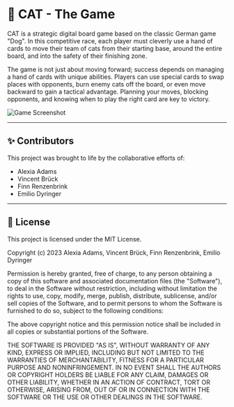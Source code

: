 # 📜 CAT - The Game

CAT is a strategic digital board game based on the classic German game "Dog". In this competitive race, each player must cleverly use a hand of cards to move their team of cats from their starting base, around the entire board, and into the safety of their finishing zone.

The game is not just about moving forward; success depends on managing a hand of cards with unique abilities. Players can use special cards to swap places with opponents, burn enemy cats off the board, or even move backward to gain a tactical advantage. Planning your moves, blocking opponents, and knowing when to play the right card are key to victory.

![Game Screenshot](<!-- Link to your game screenshot or GIF here, e.g., /docs/screenshot.png -->)

---

## ✨ Contributors

This project was brought to life by the collaborative efforts of:

*   Alexia Adams
*   Vincent Brück
*   Finn Renzenbrink
*   Emilio Dyringer

---

## 📝 License

This project is licensed under the MIT License.

Copyright (c) 2023 Alexia Adams, Vincent Brück, Finn Renzenbrink, Emilio Dyringer

Permission is hereby granted, free of charge, to any person obtaining a copy
of this software and associated documentation files (the "Software"), to deal
in the Software without restriction, including without limitation the rights
to use, copy, modify, merge, publish, distribute, sublicense, and/or sell
copies of the Software, and to permit persons to whom the Software is
furnished to do so, subject to the following conditions:

The above copyright notice and this permission notice shall be included in all
copies or substantial portions of the Software.

THE SOFTWARE IS PROVIDED "AS IS", WITHOUT WARRANTY OF ANY KIND, EXPRESS OR
IMPLIED, INCLUDING BUT NOT LIMITED TO THE WARRANTIES OF MERCHANTABILITY,
FITNESS FOR A PARTICULAR PURPOSE AND NONINFRINGEMENT. IN NO EVENT SHALL THE
AUTHORS OR COPYRIGHT HOLDERS BE LIABLE FOR ANY CLAIM, DAMAGES OR OTHER
LIABILITY, WHETHER IN AN ACTION OF CONTRACT, TORT OR OTHERWISE, ARISING FROM,
OUT OF OR IN CONNECTION WITH THE SOFTWARE OR THE USE OR OTHER DEALINGS IN THE
SOFTWARE.
